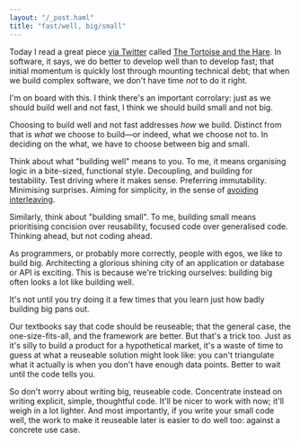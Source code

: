 ```yaml
---
layout: "/_post.haml"
title: "fast/well, big/small"
---
```


Today I read a great piece [via Twitter](https://twitter.com/mwotton/status/204135518919864320) called [The Tortoise and the Hare](http://www.artima.com/weblogs/viewpost.jsp?thread=51769). In software, it says, we do better to develop well than to develop fast; that initial momentum is quickly lost through mounting technical debt; that when we build complex software, we don't have time _not_ to do it right.

I'm on board with this. I think there's an important corrolary: just as we should build well and not fast, I think we should build small and not big.

Choosing to build well and not fast addresses _how_ we build. Distinct from that is _what_ we choose to build&mdash;or indeed, what we choose not to. In deciding on the what, we have to choose between big and small.

Think about what "building well" means to you. To me, it means organising logic in a bite-sized, functional style. Decoupling, and building for testability. Test driving where it makes sense. Preferring immutability. Minimising surprises. Aiming for simplicity, in the sense of [avoiding interleaving](http://www.infoq.com/presentations/Simple-Made-Easy).

Similarly, think about "building small". To me, building small means prioritising concision over reusability, focused code over generalised code. Thinking ahead, but not coding ahead.

As programmers, or probably more correctly, people with egos, we like to build big. Architecting a glorious shining city of an application or database or API is exciting. This is because we're tricking ourselves: building big often looks a lot like building well.

It's not until you try doing it a few times that you learn just how badly building big pans out.

Our textbooks say that code should be reuseable; that the general case, the one-size-fits-all, and the framework are better. But that's a trick too. Just as it's silly to build a product for a hypothetical market, it's a waste of time to guess at what a reuseable solution might look like: you can't triangulate what it actually is when you don't have enough data points. Better to wait until the code tells you.

So don't worry about writing big, reuseable code. Concentrate instead on writing explicit, simple, thoughtful code. It'll be nicer to work with now; it'll weigh in a lot lighter. And most importantly, if you write your small code well, the work to make it reuseable later is easier to do well too: against a concrete use case.
